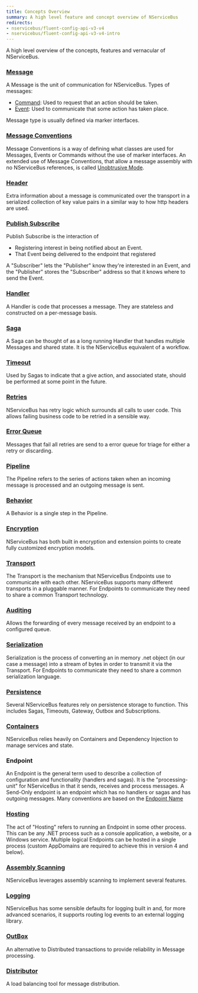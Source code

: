 ```yaml
---
title: Concepts Overview
summary: A high level feature and concept overview of NServiceBus
redirects:
- nservicebus/fluent-config-api-v3-v4
- nservicebus/fluent-config-api-v3-v4-intro
---
```


A high level overview of the concepts, features and vernacular of NServiceBus.

### [Message](/nservicebus/messaging/)

A Message is the unit of communication for NServiceBus. Types of messages:

 * [Command](/nservicebus/messaging/messages-events-commands.md): Used to request that an action should be taken.
 * [Event](/nservicebus/messaging/messages-events-commands.md): Used to communicate that some action has taken place.

Message type is usually defined via marker interfaces. 

### [Message Conventions](/nservicebus/messaging/messages-events-commands.md)

Message Conventions is a way of defining what classes are used for Messages, Events or Commands without the use of marker interfaces. An extended use of Message Conventions, that allow a message assembly with no NServiceBus references, is called [Unobtrusive Mode](/nservicebus/messaging/unobtrusive-mode.md).

### [Header](/nservicebus/messaging/message-headers.md)

Extra information about a message is communicated over the transport in a serialized collection of key value pairs in a similar way to how http headers are used.

### [Publish Subscribe](/nservicebus/messaging/publish-subscribe)

Publish Subscribe is the interaction of 

 * Registering interest in being notified about an Event.
 * That Event being delivered to the endpoint that registered

A "Subscriber" lets the "Publisher" know they're interested in an Event, and the "Publisher" stores the "Subscriber" address so that it knows where to send the Event. 

### [Handler](/nservicebus/handlers/)

A Handler is code that processes a message. They are stateless and constructed on a per-message basis. 

### [Saga](/nservicebus/sagas/)

A Saga can be thought of as a long running Handler that handles multiple Messages and shared state. It is the NServiceBus equivalent of a workflow.

### [Timeout](/nservicebus/sagas/#timeouts)

Used by Sagas to indicate that a give action, and associated state, should be performed at some point in the future.

### [Retries](/nservicebus/errors/automatic-retries.md)

NServiceBus has retry logic which surrounds all calls to user code. This allows failing business code to be retried in a sensible way.

### [Error Queue](/nservicebus/errors/)

Messages that fail all retries are send to a error queue for triage for either a retry or discarding.

### [Pipeline](/nservicebus/pipeline/)

The Pipeline refers to the series of actions taken when an incoming message is processed and an outgoing message is sent. 

### [Behavior](/nservicebus/pipeline/customizing.md)

A Behavior is a single step in the Pipeline. 

### [Encryption](/nservicebus/security/encryption.md)

NServiceBus has both built in encryption and extension points to create fully customized encryption models.

### [Transport](/nservicebus/transports/)

The Transport is the mechanism that NServiceBus Endpoints use to communicate with each other. NServiceBus supports many different transports in a pluggable manner. For Endpoints to communicate they need to share a common Transport technology.

### [Auditing](/nservicebus/operations/auditing.md)

Allows the forwarding of every message received by an endpoint to a configured queue.

### [Serialization](/nservicebus/serialization/)

Serialization is the process of converting an in memory .net object (in our case a message) into a stream of bytes in order to transmit it via the Transport. For Endpoints to communicate they need to share a common serialization language.

### [Persistence](/nservicebus/persistence/)

Several NServiceBus features rely on persistence storage to function. This includes Sagas, Timeouts, Gateway, Outbox and Subscriptions.

### [Containers](/nservicebus/containers)

NServiceBus relies heavily on Containers and Dependency Injection to manage services and state.

### Endpoint

An Endpoint is the general term used to describe a collection of configuration and functionality (handlers and sagas). It is the "processing-unit" for NServiceBus in that it sends, receives and process messages. A Send-Only endpoint is an endpoint which has no handlers or sagas and has outgoing messages. Many conventions are based on the [Endpoint Name](/nservicebus/messaging/specify-input-queue-name.md)

### [Hosting](/nservicebus/hosting)

The act of "Hosting" refers to running an Endpoint in some other process. This can be any .NET process such as a console application, a website, or a Windows service. Multiple logical Endpoints can be hosted in a single process (custom AppDomains are required to achieve this in version 4 and below).

### [Assembly Scanning](/nservicebus/hosting/assembly-scanning.md)

NServiceBus leverages assembly scanning to implement several features. 

### [Logging](/nservicebus/logging/)

NServiceBus has some sensible defaults for logging built in and, for more advanced scenarios, it supports routing log events to an external logging library.

### [OutBox](/nservicebus/outbox)

An alternative to Distributed transactions to provide reliability in Message processing. 

### [Distributor](/nservicebus/scalability-and-ha/distributor/)

A load balancing tool for message distribution.
